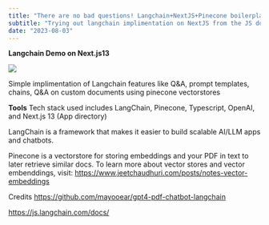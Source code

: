 ```yaml
---
title: "There are no bad questions! Langchain+NextJS+Pinecone boilerplate"
subtitle: "Trying out langchain implimentation on NextJS from the JS docs"
date: "2023-08-03"
---
```


**Langchain Demo on Next.js13**

<img src="\images\langchain-screenshot.jpg" class="w-64 rounded-xl">

Simple implimentation of Langchain features like Q&A, prompt templates, chains, Q&A on custom documents using pinecone vectorstores

**Tools**
Tech stack used includes LangChain, Pinecone, Typescript, OpenAI, and Next.js 13 (App directory)

LangChain is a framework that makes it easier to build scalable AI/LLM apps and chatbots.

Pinecone is a vectorstore for storing embeddings and your PDF in text to later retrieve similar docs. To learn more about vector stores and vector embenddings, visit: https://www.jeetchaudhuri.com/posts/notes-vector-embeddings

Credits
https://github.com/mayooear/gpt4-pdf-chatbot-langchain

https://js.langchain.com/docs/